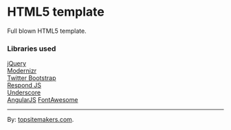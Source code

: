 # HTML5 template

Full blown HTML5 template.

### Libraries used

[jQuery](http://jquery.com)  
[Modernizr](http://modernizr.com)  
[Twitter Bootstrap](http://getbootstrap.com/)  
[Respond JS](https://github.com/scottjehl/Respond)  
[Underscore](http://underscorejs.org/)  
[AngularJS](https://angularjs.org/)
[FontAwesome](http://fontawesome.io/)

<hr>

By: [topsitemakers.com](http://www.topsitemakers.com).
